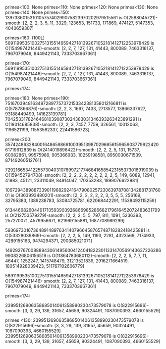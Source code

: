primes<100:
None
primes<110:
None
primes<120:
None
primes<130:
None
primes<140:
None
primes<150:
139733601531010575740299075823970202979515561 is O(2588045721)-smooth: [2, 2, 2, 3, 5, 11, 3329, 123653, 151733, 171869, 474127, 5147353, 4040659307]

primes<160: (100L)
56911995351002751315514659427181392671052181412712253978429 is O(154987421446)-smooth: [2, 2, 7, 127, 131, 41443, 800089, 7463316137, 7967079049, 8449421143, 7333703667361]

primes<170:
56911995351002751315514659427181392671052181412712253978429 is O(154987421446)-smooth: [2, 2, 7, 127, 131, 41443, 800089, 7463316137, 7967079049, 8449421143, 7333703667361]

primes<174:

primes<180:
None
primes<190:
75167039481634972897757372153342381358012166811 is O(5787866876)-smooth: [2, 2, 3, 1697, 7433, 2713577, 13866337627, 93188449499, 141623139781]
704253317824646810390873024383031346393263423891291 is O(18014685838)-smooth: [2, 2, 3, 7457, 7759, 326561, 10012063, 1196521199, 11553562337, 22441586723]

primes<200:
3574248632840016486598661003951398702966561596590377992242061719612839 is O(2414019896422)-smooth: [2, 2, 2, 5, 131, 15737, 60082861, 99575989, 905366933, 10259198581, 8950030671539, 87149260512761]

72921665341225573040310789972177468416585423155373016919039 is O(159452794708)-smooth: [2, 2, 2, 2, 2, 2, 2, 2, 2, 2, 5, 149, 6089, 12941, 41983, 45121, 23311049, 84914047, 170353283, 1899076622981]

106729438988733901196829241647908025723063978708134288173176001 is O(363993480201)-smooth: [2, 2, 2, 2, 2, 2, 3, 5, 5, 5, 256169, 32795383, 1389238783, 53084725781, 622068442291, 11538492115259]

913446682604491710593903926866985286682179616452072483631799 is O(212753579279)-smooth: [2, 2, 2, 5, 5, 797, 811, 1091, 5236393, 257270071, 4579956671, 621969155881, 1687708989299]

5936973016736489148976341407966458765748718282418425881 is O(53328039869)-smooth: [2, 2, 2, 5, 149, 1193, 2281, 4323569, 7174933, 4289155163, 9474294371, 290385021071]

14929276700888943061495600412404182230113314705691436372262869908226806156519 is O(11864783680112)-smooth: [2, 2, 2, 5, 7, 7, 11, 46447, 1252247, 1415748479, 31213521839, 2916271664519, 180514928039423, 511767102606779]

56911995351002751315514659427181392671052181412712253978429 is O(154987421446)-smooth: [2, 2, 7, 127, 131, 41443, 800089, 7463316137, 7967079049, 8449421143, 7333703667361]

primes<174:

23995126906358685014061358990230473579078 is O(822915696)-smooth: [3, 3, 29, 139, 31657, 45659, 90324491, 1087090393, 4660155529]

primes <130:
23995126906358685014061358990230473579078 is O(822915696)-smooth: [3, 3, 29, 139, 31657, 45659, 90324491, 1087090393, 4660155529]
23995126906358685014061358990230473579078 is O(822915696)-smooth: [3, 3, 29, 139, 31657, 45659, 90324491, 1087090393, 4660155529]
